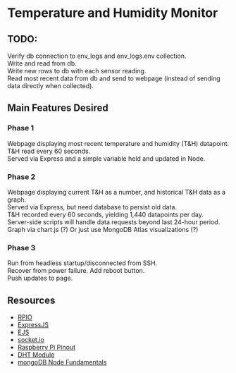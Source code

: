 # Temperature and Humidity Monitor

## TODO:
Verify db connection to env_logs and env_logs.env collection.  
Write and read from db.  
Write new rows to db with each sensor reading.  
Read most recent data from db and send to webpage (instead of sending data directly when collected).  

## Main Features Desired

### Phase 1
Webpage displaying most recent temperature and humidity (T&H) datapoint.  
T&H read every 60 seconds.  
Served via Express and a simple variable held and updated in Node.  

### Phase 2
Webpage displaying current T&H as a number, and historical T&H data as a graph.  
Served via Express, but need database to persist old data.  
T&H recorded every 60 seconds, yielding 1,440 datapoints per day.  
Server-side scripts will handle data requests beyond last 24-hour period.  
Graph via chart.js (?) Or just use MongoDB Atlas visualizations (?)  

### Phase 3
Run from headless startup/disconnected from SSH.  
Recover from power failure. 
Add reboot button.  
Push updates to page.  

## Resources
* [RPIO](https://www.npmjs.com/package/rpio)  
* [ExpressJS](https://expressjs.com/)  
* [EJS](https://ejs.co/)  
* [socket.io](https://socket.io/)  
* [Raspberry Pi Pinout](https://pinout.xyz/)  
* [DHT Module](https://github.com/momenso/node-dht-sensor)  
* [mongoDB Node Fundamentals](https://docs.mongodb.com/drivers/node/fundamentals)
